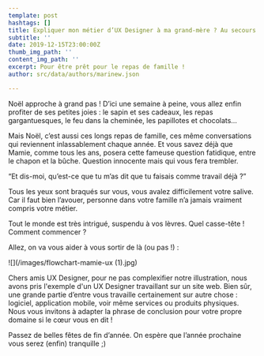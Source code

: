 ```yaml
---
template: post
hashtags: []
title: Expliquer mon métier d’UX Designer à ma grand-mère ? Au secours !
subtitle: ''
date: 2019-12-15T23:00:00Z
thumb_img_path: ''
content_img_path: ''
excerpt: Pour être prêt pour le repas de famille !
author: src/data/authors/marinew.json

---
```

Noël approche à grand pas ! D’ici une semaine à peine, vous allez enfin profiter de ses petites joies : le sapin et ses cadeaux, les repas gargantuesques, le feu dans la cheminée, les papillotes et chocolats…

Mais Noël, c’est aussi ces longs repas de famille, ces même conversations qui reviennent inlassablement chaque année. Et vous savez déjà que Mamie, comme tous les ans, posera cette fameuse question fatidique, entre le chapon et la bûche. Question innocente mais qui vous fera trembler.

“Et dis-moi, qu’est-ce que tu m’as dit que tu faisais comme travail déjà ?”

Tous les yeux sont braqués sur vous, vous avalez difficilement votre salive. Car il faut bien l’avouer, personne dans votre famille n’a jamais vraiment compris votre métier.

Tout le monde est très intrigué, suspendu à vos lèvres. Quel casse-tête ! Comment commencer ?

Allez, on va vous aider à vous sortir de là (ou pas !) :

![](/images/flowchart-mamie-ux (1).jpg)

Chers amis UX Designer, pour ne pas complexifier notre illustration, nous avons pris l'exemple d'un UX Designer travaillant sur un site web. Bien sûr, une grande partie d’entre vous travaille certainement sur autre chose : logiciel, application mobile, voir même services ou produits physiques. Nous vous invitons à adapter la phrase de conclusion pour votre propre domaine si le cœur vous en dit !

Passez de belles fêtes de fin d’année. On espère que l’année prochaine vous serez (enfin) tranquille ;)